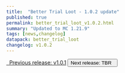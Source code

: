 ```yaml
---
title:  "Better Trial Loot - 1.0.2 update"
published: true
permalink: better_trial_loot_v1.0.2.html
summary: "Updated to MC 1.21.9"
tags: [news,changelog]
datapack: better_trial_loot
changelog: v1.0.2
---
```


<div class="btn-group">
    <a href="better_trial_loot_v1.0.1.html" role="button" class="btn btn-primary"><i class="fa fa-caret-left"></i>&nbsp; Previous release: v1.0.1</a>
    <button role="button" class="btn btn-default disabled">Next release: TBR &nbsp;<i class="fa fa-caret-right"></i> </button>
</div>